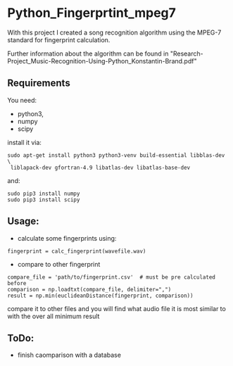 # Python_Fingerprtint_mpeg7

With this project I created a song recognition algorithm using the MPEG-7 standard for fingerprint calculation.

Further information about the algorithm can be found in "Research-Project_Music-Recognition-Using-Python_Konstantin-Brand.pdf"

Requirements
------------

You need:

* python3,
* numpy 
* scipy

install it via:
```
sudo apt-get install python3 python3-venv build-essential libblas-dev \
 liblapack-dev gfortran-4.9 libatlas-dev libatlas-base-dev
```
and:
```
sudo pip3 install numpy
sudo pip3 install scipy
```

Usage:
-----------------
* calculate some fingerprints using:
```
fingerprint = calc_fingerprint(wavefile.wav)
```
* compare to other fingerprint
```
compare_file = 'path/to/fingerprint.csv'  # must be pre calculated before
comparison = np.loadtxt(compare_file, delimiter=",")
result = np.min(euclideanDistance(fingerprint, comparison))
```

compare it to other files and you will find what audio file it is most similar to 
with the over all minimum result 




ToDo:
-----
* finish caomparison with a database

